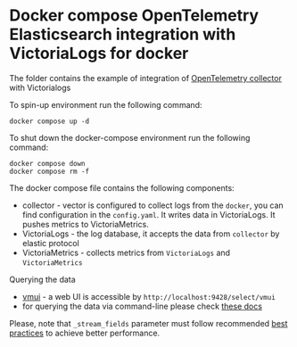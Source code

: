 # Docker compose OpenTelemetry Elasticsearch integration with VictoriaLogs for docker

The folder contains the example of integration of [OpenTelemetry collector](https://opentelemetry.io/docs/collector/) with Victorialogs

To spin-up environment  run the following command:
```
docker compose up -d 
```

To shut down the docker-compose environment run the following command:
```
docker compose down
docker compose rm -f
```

The docker compose file contains the following components:

* collector - vector is configured to collect logs from the `docker`, you can find configuration in the `config.yaml`. It writes data in VictoriaLogs. It pushes metrics to VictoriaMetrics.
* VictoriaLogs - the log database, it accepts the data from `collector` by elastic protocol
* VictoriaMetrics - collects metrics from `VictoriaLogs` and `VictoriaMetrics`

Querying the data

* [vmui](https://docs.victoriametrics.com/victorialogs/querying/#vmui) - a web UI is accessible by `http://localhost:9428/select/vmui`
* for querying the data via command-line please check [these docs](https://docs.victoriametrics.com/victorialogs/querying/#command-line)

Please, note that `_stream_fields` parameter must follow recommended [best practices](https://docs.victoriametrics.com/victorialogs/keyconcepts/#stream-fields) to achieve better performance.
